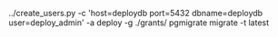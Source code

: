 ../create_users.py -c 'host=deploydb port=5432 dbname=deploydb user=deploy_admin' -a deploy -g ./grants/
pgmigrate migrate -t latest
